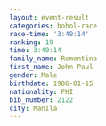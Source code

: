 ```yaml
---
layout: event-result 
categories: bohol-race 
race-time: '3:49:14'
ranking: 19
time: 3:49:14
family_name: Rementina
first_name: John Paul
gender: Male
birthdate: 1986-01-15
nationality: PHI
bib_number: 2122
city: Manila
---
```

